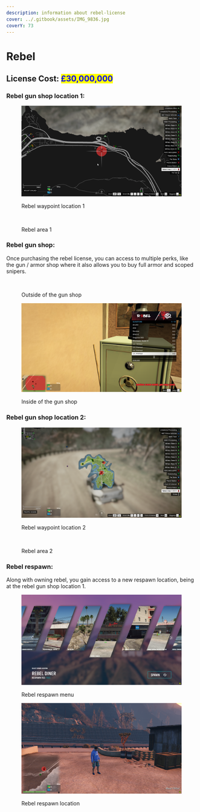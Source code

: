 ```yaml
---
description: information about rebel-license
cover: ../.gitbook/assets/IMG_9836.jpg
coverY: 73
---
```


# Rebel

## License Cost: <mark style="color:blue;">£30,000,000</mark>

### Rebel gun shop location 1:

<div>

<figure><img src="../.gitbook/assets/Rebel 4.png" alt=""><figcaption><p>Rebel waypoint location 1</p></figcaption></figure>

 

<figure><img src="../.gitbook/assets/rebel1.png" alt=""><figcaption><p>Rebel area 1</p></figcaption></figure>

</div>

### Rebel gun shop:

Once purchasing the rebel license, you can access to multiple perks, like the gun / armor shop where it also allows you to buy full armor and scoped snipers.

<div>

<figure><img src="../.gitbook/assets/rebel1.png" alt=""><figcaption><p>Outside of the gun shop</p></figcaption></figure>

 

<figure><img src="../.gitbook/assets/Rebel2.png" alt=""><figcaption><p>Inside of the gun shop</p></figcaption></figure>

</div>

### Rebel gun shop location 2:

<div>

<figure><img src="../.gitbook/assets/Rebel5.png" alt=""><figcaption><p>Rebel waypoint location 2</p></figcaption></figure>

 

<figure><img src="../.gitbook/assets/Rebel6.png" alt=""><figcaption><p>Rebel area 2</p></figcaption></figure>

</div>

### Rebel respawn:

Along with owning rebel, you gain access to a new respawn location, being at the rebel gun shop location 1.

<div>

<figure><img src="../.gitbook/assets/Rebel 7.png" alt=""><figcaption><p>Rebel  respawn menu</p></figcaption></figure>

 

<figure><img src="../.gitbook/assets/Rebel8.png" alt=""><figcaption><p>Rebel respawn location</p></figcaption></figure>

</div>
